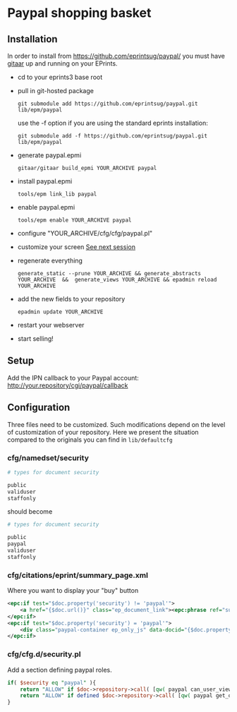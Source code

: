 # Paypal shopping basket

## Installation

In order to install from https://github.com/eprintsug/paypal/ you must have [gitaar](https://github.com/eprintsug/gitaar) up and running on your EPrints.

* cd to your eprints3 base root
* pull in git-hosted package

    ```
    git submodule add https://github.com/eprintsug/paypal.git lib/epm/paypal 
    ```
    use the -f option if you are using the standard eprints installation:
    
    ```
    git submodule add -f https://github.com/eprintsug/paypal.git lib/epm/paypal 
    ```
* generate paypal.epmi

    ```
    gitaar/gitaar build_epmi YOUR_ARCHIVE paypal
    ```
* install paypal.epmi

    ```
    tools/epm link_lib paypal
    ```
* enable paypal.epmi

    ```
    tools/epm enable YOUR_ARCHIVE paypal
    ```
* configure "YOUR_ARCHIVE/cfg/cfg/paypal.pl"
* customize your screen [See next session](#configuration)
* regenerate everything

    ```
    generate_static --prune YOUR_ARCHIVE && generate_abstracts YOUR_ARCHIVE  &&  generate_views YOUR_ARCHIVE && epadmin reload YOUR_ARCHIVE
    ```
* add the new fields to your repository

    ```
    epadmin update YOUR_ARCHIVE
    ```
* restart your webserver
* start selling!

## Setup

Add the IPN callback to your Paypal account: http://your.repository/cgi/paypal/callback

## Configuration
Three files need to be customized. Such modifications depend on the level of customization of your repository. Here we present the situation compared to the originals you can find in ``` lib/defaultcfg ```

### cfg/namedset/security
```perl
# types for document security

public
validuser
staffonly
```

should become
```perl
# types for document security

public
paypal
validuser
staffonly
```

### cfg/citations/eprint/summary_page.xml
Where you want to display your "buy" button
```xml
<epc:if test="$doc.property('security') != 'paypal'">
	<a href="{$doc.url()}" class="ep_document_link"><epc:phrase ref="summary_page:download"/> (<epc:print expr="$doc.doc_size().human_filesize()" />)</a>
</epc:if>
<epc:if test="$doc.property('security') = 'paypal'">
	<div class="paypal-container ep_only_js" data-docid="{$doc.property('docid')}"/>
</epc:if>
```

### cfg/cfg.d/security.pl
Add a section defining paypal roles.
```perl
if( $security eq "paypal" ){
	return "ALLOW" if $doc->repository->call( [qw( paypal can_user_view_document )], $user, $doc );
	return "ALLOW" if defined $doc->repository->call( [qw( paypal get_order_for_document )], $user, $doc );
}
```

